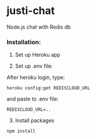 justi-chat
==========

Node.js chat with Redis db


### Installation:

1. Set up Heroku app

2. Set up .env file:

After heroku login, type:

```heroku config:get REDISCLOUD_URL```

and paste to .env file:

```REDISCLOUD_URL=..```

3. Install packages

```npm install```

